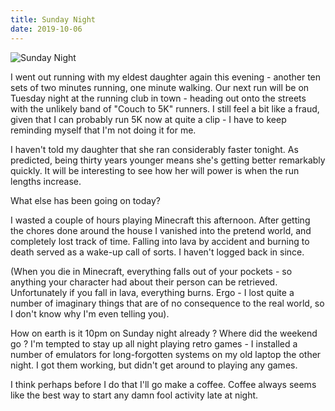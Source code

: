 ```yaml
---
title: Sunday Night
date: 2019-10-06
---
```


![Sunday Night](https://source.unsplash.com/hopX_jpVtRM/1600x900)

I went out running with my eldest daughter again this evening - another ten sets of two minutes running, one minute walking. Our next run will be on Tuesday night at the running club in town - heading out onto the streets with the unlikely band of "Couch to 5K" runners. I still feel a bit like a fraud, given that I can probably run 5K now at quite a clip - I have to keep reminding myself that I'm not doing it for me.

I haven't told my daughter that she ran considerably faster tonight. As predicted, being thirty years younger means she's getting better remarkably quickly. It will be interesting to see how her will power is when the run lengths increase.

What else has been going on today?

I wasted a couple of hours playing Minecraft this afternoon. After getting the chores done around the house I vanished into the pretend world, and completely lost track of time. Falling into lava by accident and burning to death served as a wake-up call of sorts. I haven't logged back in since.

(When you die in Minecraft, everything falls out of your pockets - so anything your character had about their person can be retrieved. Unfortunately if you fall in lava, everything burns. Ergo - I lost quite a number of imaginary things that are of no consequence to the real world, so I don't know why I'm even telling you).

How on earth is it 10pm on Sunday night already ? Where did the weekend go ? I'm tempted to stay up all night playing retro games - I installed a number of emulators for long-forgotten systems on my old laptop the other night. I got them working, but didn't get around to playing any games.

I think perhaps before I do that I'll go make a coffee. Coffee always seems like the best way to start any damn fool activity late at night.